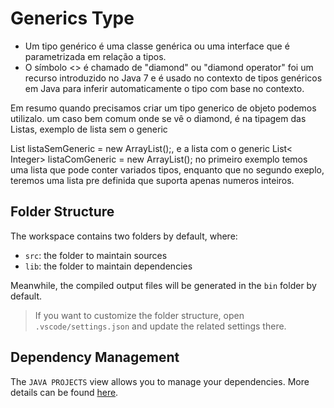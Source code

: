 # Generics Type

 * Um tipo genérico é uma classe genérica ou uma interface que é parametrizada em relação a tipos.
 * O símbolo <> é chamado de "diamond" ou "diamond operator" foi um recurso introduzido no Java 7 e é usado no contexto de tipos genéricos em Java para inferir automaticamente o tipo com base no contexto.
 
 Em resumo quando precisamos criar um tipo generico de objeto podemos utilizalo.
 um caso bem comum onde se vê o diamond, é na tipagem das Listas, exemplo de lista sem o generic

 List listaSemGeneric = new ArrayList();, e a lista com o generic List< Integer> listaComGeneric = new ArrayList();
 no primeiro exemplo temos uma lista que pode conter variados tipos, enquanto que no segundo exeplo, teremos uma lista pre definida que suporta apenas numeros inteiros.

## Folder Structure

The workspace contains two folders by default, where:

- `src`: the folder to maintain sources
- `lib`: the folder to maintain dependencies

Meanwhile, the compiled output files will be generated in the `bin` folder by default.

> If you want to customize the folder structure, open `.vscode/settings.json` and update the related settings there.

## Dependency Management

The `JAVA PROJECTS` view allows you to manage your dependencies. More details can be found [here](https://github.com/microsoft/vscode-java-dependency#manage-dependencies).
